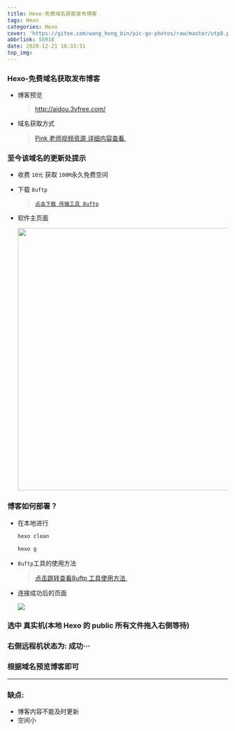 ```yaml
---
title: Hexo-免费域名获取发布博客
tags: Hexo
categories: Hexo
cover: 'https://gitee.com/wang_hong_bin/pic-go-photos/raw/master/utp8.png'
abbrlink: 58918
date: 2020-12-21 18:33:51
top_img:
---
```


###  Hexo-免费域名获取发布博客

+ 博客预览

  > <a href="http://aidou.3vfree.com/">http://aidou.3vfree.com/</a>

+ 域名获取方式

  > <a href="https://www.bilibili.com/video/BV1hE411X7yG?p=2">Pink 老师视频资源 详细内容查看 </a>

###  至今该域名的更新处提示

+ 收费 `10元` 获取 `100M`永久免费空间

+ 下载 `8uftp`

  > <a href="http://ftp.8u.cn/">`点击下载 传输工具 8uftp`</a>

+ 软件主页面

  <img src="https://gitee.com/wang_hong_bin/pic-go-photos/raw/master/utp8.png" width="600">

###  博客如何部署？

+ 在本地进行 

  ```bash
  hexo clean
  
  hexo g
  ```

+ `8uftp`工具的使用方法

  > <a href="http://free.3v.do/news/2.html"> 点击跳转查看8uftp 工具使用方法 </a>

+ 连接成功后的页面

  <img src="https://gitee.com/wang_hong_bin/pic-go-photos/raw/master/freeas.png">

###  选中 真实机(本地 Hexo 的 public 所有文件拖入右侧等待)

###  右侧远程机状态为:  成功···

###   根据域名预览博客即可

<hr />

###  缺点:

+ 博客内容不能及时更新
+ 空间小


